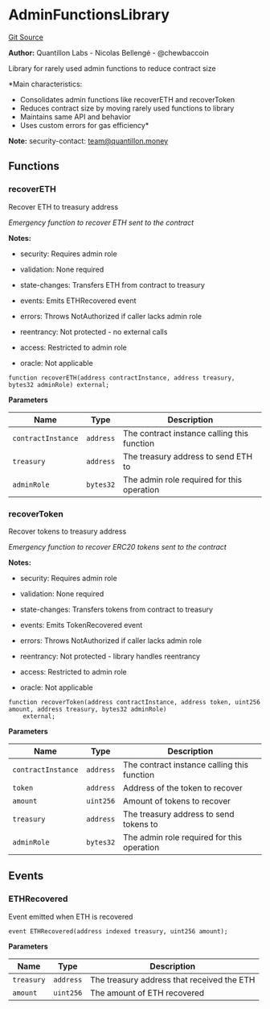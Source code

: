# AdminFunctionsLibrary
[Git Source](https://github.com/Quantillon-Labs/smart-contracts/quantillon-protocol/blob/7c4e5be1f7b1fc3955a4236956d159ceba9afc3e/src/libraries/AdminFunctionsLibrary.sol)

**Author:**
Quantillon Labs - Nicolas Bellengé - @chewbaccoin

Library for rarely used admin functions to reduce contract size

*Main characteristics:
- Consolidates admin functions like recoverETH and recoverToken
- Reduces contract size by moving rarely used functions to library
- Maintains same API and behavior
- Uses custom errors for gas efficiency*

**Note:**
security-contact: team@quantillon.money


## Functions
### recoverETH

Recover ETH to treasury address

*Emergency function to recover ETH sent to the contract*

**Notes:**
- security: Requires admin role

- validation: None required

- state-changes: Transfers ETH from contract to treasury

- events: Emits ETHRecovered event

- errors: Throws NotAuthorized if caller lacks admin role

- reentrancy: Not protected - no external calls

- access: Restricted to admin role

- oracle: Not applicable


```solidity
function recoverETH(address contractInstance, address treasury, bytes32 adminRole) external;
```
**Parameters**

|Name|Type|Description|
|----|----|-----------|
|`contractInstance`|`address`|The contract instance calling this function|
|`treasury`|`address`|The treasury address to send ETH to|
|`adminRole`|`bytes32`|The admin role required for this operation|


### recoverToken

Recover tokens to treasury address

*Emergency function to recover ERC20 tokens sent to the contract*

**Notes:**
- security: Requires admin role

- validation: None required

- state-changes: Transfers tokens from contract to treasury

- events: Emits TokenRecovered event

- errors: Throws NotAuthorized if caller lacks admin role

- reentrancy: Not protected - library handles reentrancy

- access: Restricted to admin role

- oracle: Not applicable


```solidity
function recoverToken(address contractInstance, address token, uint256 amount, address treasury, bytes32 adminRole)
    external;
```
**Parameters**

|Name|Type|Description|
|----|----|-----------|
|`contractInstance`|`address`|The contract instance calling this function|
|`token`|`address`|Address of the token to recover|
|`amount`|`uint256`|Amount of tokens to recover|
|`treasury`|`address`|The treasury address to send tokens to|
|`adminRole`|`bytes32`|The admin role required for this operation|


## Events
### ETHRecovered
Event emitted when ETH is recovered


```solidity
event ETHRecovered(address indexed treasury, uint256 amount);
```

**Parameters**

|Name|Type|Description|
|----|----|-----------|
|`treasury`|`address`|The treasury address that received the ETH|
|`amount`|`uint256`|The amount of ETH recovered|

